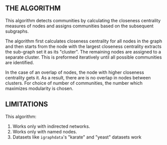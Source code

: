 ## THE ALGORITHM

This algorithm detects communities by calculating the closeness centrality measures of nodes and assigns communities based on the subsequent subgraphs.

The algorithm first calculates closeness centrality for all nodes in the graph and then starts from the node with the largest closeness centrality extracts the sub-graph set it as its "cluster". The remaining nodes are assigned to a separate cluster. This is preformed iteratively until all possible communities are identified.

In the case of an overlap of nodes, the node with higher closeness centrality gets it. As a result, there are is no overlap in nodes between clusters. For choice of number of communities, the number which maximizes modularity is chosen.

## LIMITATIONS

This algorithm:

1. Works only with indirected networks.
2. Works only with named nodes.
3. Datasets like `igraphdata`'s "karate" and "yeast" datasets work
